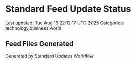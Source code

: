 # Standard Feed Update Status
Last updated: Tue Aug 19 22:12:17 UTC 2025
Categories: technology,business,world

## Feed Files Generated

Generated by Standard Updates Workflow
